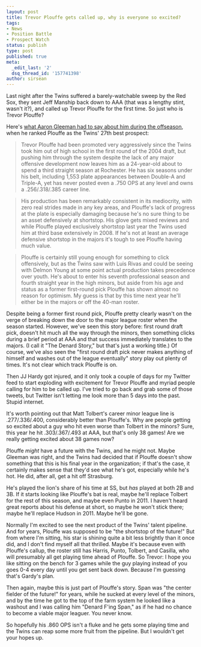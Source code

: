 ```yaml
---
layout: post
title: Trevor Plouffe gets called up, why is everyone so excited?
tags:
- News
- Position Battle
- Prospect Watch
status: publish
type: post
published: true
meta:
  _edit_last: '2'
  dsq_thread_id: '157741398'
author: sirsean
---
```

Last night after the Twins suffered a barely-watchable sweep by the Red Sox, they sent Jeff Manship back down to AAA (that was a lengthy stint, wasn't it?), and called up Trevor Plouffe for the first time. So just who is Trevor Plouffe?

Here's [what Aaron Gleeman had to say about him during the offseason](http://www.aarongleeman.com/2010_01_31_baseballblog_archive.html#164050755549886509), when he ranked Plouffe as the Twins' 27th best prospect:

> Trevor Plouffe had been promoted very aggressively since the Twins took him out of high school in the first round of the 2004 draft, but pushing him through the system despite the lack of any major offensive development now leaves him as a 24-year-old about to spend a third straight season at Rochester. He has six seasons under his belt, including 1,553 plate appearances between Double-A and Triple-A, yet has never posted even a .750 OPS at any level and owns a .256/.318/.385 career line.

> His production has been remarkably consistent in its mediocrity, with zero real strides made in any key areas, and Plouffe's lack of progress at the plate is especially damaging because he's no sure thing to be an asset defensively at shortstop. His glove gets mixed reviews and while Plouffe played exclusively shortstop last year the Twins used him at third base extensively in 2008. If he's not at least an average defensive shortstop in the majors it's tough to see Plouffe having much value.

> Plouffe is certainly still young enough for something to click offensively, but as the Twins saw with Luis Rivas and could be seeing with Delmon Young at some point actual production takes precedence over youth. He's about to enter his seventh professional season and fourth straight year in the high minors, but aside from his age and status as a former first-round pick Plouffe has shown almost no reason for optimism. My guess is that by this time next year he'll either be in the majors or off the 40-man roster.

Despite being a former first round pick, Plouffe pretty clearly wasn't on the verge of breaking down the door to the major league roster when the season started. However, we've seen this story before: first round draft pick, doesn't hit much all the way through the minors, then something clicks during a brief period at AAA and that success immediately translates to the majors. (I call it "The Denard Story," but that's just a working title.) Of course, we've also seen the "first round draft pick never makes anything of himself and washes out of the league eventually" story play out plenty of times. It's not clear which track Plouffe is on.

Then JJ Hardy got injured, and it only took a couple of days for my Twitter feed to start exploding with excitement for Trevor Plouffe and myriad people calling for him to be called up. I've tried to go back and grab some of those tweets, but Twitter isn't letting me look more than 5 days into the past. Stupid internet.

It's worth pointing out that Matt Tolbert's career minor league line is .277/.336/.400, considerably better than Plouffe's. Why are people getting so excited about a guy who hit even worse than Tolbert in the minors? Sure, this year he hit .303/.367/.493 at AAA, but that's only 38 games! Are we really getting excited about 38 games now?

Plouffe _might_ have a future with the Twins, and he might not. Maybe Gleeman was right, and the Twins had decided that if Plouffe doesn't show something that this is his final year in the organization; if that's the case, it certainly makes sense that they'd see what he's got, especially while he's hot. He did, after all, get a hit off Strasburg.

He's played the lion's share of his time at SS, but _has_ played at both 2B and 3B. If it starts looking like Plouffe's bat is real, maybe he'll replace Tolbert for the rest of this season, and maybe even Punto in 2011. I haven't heard great reports about his defense at short, so maybe he won't stick there; maybe he'll replace Hudson in 2011. Maybe he'll be gone.

Normally I'm excited to see the next product of the Twins' talent pipeline. And for years, Plouffe was supposed to be "the shortstop of the future!" But from where I'm sitting, his star is shining quite a bit less brightly than it once did, and I don't find myself all that thrilled. Maybe it's because even with Plouffe's callup, the roster still has Harris, Punto, Tolbert, and Casilla, who will presumably all get playing time ahead of Plouffe. So Trevor: I hope you like sitting on the bench for 3 games while the guy playing instead of you goes 0-4 every day until you get sent back down. Because I'm guessing that's Gardy's plan.

Then again, maybe this is just part of Plouffe's story. Span was "the center fielder of the future!" for years, while he sucked at every level of the minors, and by the time he got to the top of the farm system he looked like a washout and I was calling him "Denard F'ing Span," as if he had no chance to become a viable major leaguer. You never know.

So hopefully his .860 OPS isn't a fluke and he gets some playing time and the Twins can reap some more fruit from the pipeline. But I wouldn't get your hopes up.
